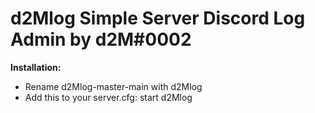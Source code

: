 # d2Mlog Simple Server Discord Log Admin by d2M#0002

**Installation:**
- Rename d2Mlog-master-main with d2Mlog
- Add this to your server.cfg: start d2Mlog


